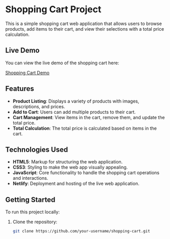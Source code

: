 # Shopping Cart Project

This is a simple shopping cart web application that allows users to browse products, add items to their cart, and view their selections with a total price calculation.

## Live Demo

You can view the live demo of the shopping cart here:

[Shopping Cart Demo](https://shopping-cart-salah.netlify.app)

## Features

- **Product Listing**: Displays a variety of products with images, descriptions, and prices.
- **Add to Cart**: Users can add multiple products to their cart.
- **Cart Management**: View items in the cart, remove them, and update the total price.
- **Total Calculation**: The total price is calculated based on items in the cart.

## Technologies Used

- **HTML5**: Markup for structuring the web application.
- **CSS3**: Styling to make the web app visually appealing.
- **JavaScript**: Core functionality to handle the shopping cart operations and interactions.
- **Netlify**: Deployment and hosting of the live web application.

## Getting Started

To run this project locally:

1. Clone the repository:
   ```bash
   git clone https://github.com/your-username/shopping-cart.git
